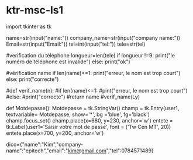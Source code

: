 # ktr-msc-ls1
import tkinter as tk

name=str(input("name:"))
company_name=str(input("company name:"))
Email=str(input("Email:"))
tel=int(input("tel:"))
tele=str(tel)

#verification du téléphone
longueur=len(tele)
if longueur !=9:
    print("le numéro de téléphone est invalide")
else:
    print("ok")

#vérification name
if len(name)<=1:
    print("erreur, le nom est trop court")
else:
     print("correcte")
     
#def verif_name(n):
 #if len(name)<=1:
   #pint("erreur, le nom est trop court")
 #else:
  #print("correcte")
 #return name
 #verif_name(Ly)
    

def Motdepasse():
    Motdepasse = tk.StringVar()
    champ = tk.Entry(user1, textvariable= Motdepasse, show='*', bg ='blue', fg='black')
    champ.focus_set()
    champ.place(x=680, y=230, anchor='w') 
    entete = tk.Label(user1='Saisir votre mot de passe', font = ('Tw Cen MT', 20))
    entete.place(x=700, y=200, anchor='w')
 
 dico={"name":"Kim","company-name":"epitech","email":"kim@gmail.com","tel":0784571489}
    
    
  
  
